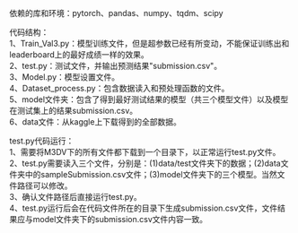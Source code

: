 依赖的库和环境：pytorch、pandas、numpy、tqdm、scipy

代码结构：  
1、Train_Val3.py：模型训练文件，但是超参数已经有所变动，不能保证训练出和leaderboard上的最好成绩一样的效果。  
2、test.py：测试文件，并输出预测结果"submission.csv"。  
3、Model.py：模型设置文件。  
4、Dataset_process.py：包含数据读入和预处理函数的文件。  
5、model文件夹：包含了得到最好测试结果的模型（共三个模型文件）以及模型在测试集上的结果submission.csv。  
6、data文件：从kaggle上下载得到的全部数据。  

test.py代码运行：  
1、需要将M3DV下的所有文件都下载到一个目录下，以正常运行test.py文件。  
2、test.py需要读入三个文件，分别是：(1)data/test文件夹下的数据；(2)data文件夹中的sampleSubmission.csv文件；(3)model文件夹下的三个模型。当然文件路径可以修改。  
3、确认文件路径后直接运行test.py。  
4、test.py运行后会在代码文件所在的目录下生成submission.csv文件，文件结果应与model文件夹下的submission.csv文件内容一致。
